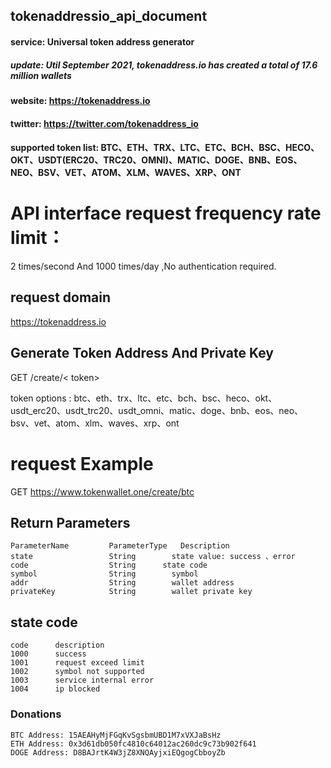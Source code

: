 ## tokenaddressio_api_document

####  service:   Universal token address generator

##### update:  Util September 2021, tokenaddress.io has created a total of 17.6 million wallets

#### website:   https://tokenaddress.io

#### twitter:   https://twitter.com/tokenaddress_io

#### supported token list: BTC、ETH、TRX、LTC、ETC、BCH、BSC、HECO、OKT、USDT(ERC20、TRC20、OMNI)、MATIC、DOGE、BNB、EOS、NEO、BSV、VET、ATOM、XLM、WAVES、XRP、ONT

# API interface request frequency rate limit：
  2 times/second And 1000 times/day ,No authentication required.
  
## request domain
  https://tokenaddress.io
  
## Generate Token Address And Private Key

  GET    /create/< token>


  token options : btc、eth、trx、ltc、etc、bch、bsc、heco、okt、usdt_erc20、usdt_trc20、usdt_omni、matic、doge、bnb、eos、neo、bsv、vet、atom、xlm、waves、xrp、ont

  # request Example
  GET https://www.tokenwallet.one/create/btc

## Return Parameters
    ParameterName         ParameterType	  Description
    state                 String	    state value: success 、error
    code                  String      state code
    symbol                String	    symbol
    addr                  String	    wallet address
    privateKey            String	    wallet private key

## state code
    code      description
    1000      success
    1001      request exceed limit
    1002      symbol not supported
    1003      service internal error
    1004      ip blocked
 
### Donations
    BTC Address: 15AEAHyMjFGqKvSgsbmUBD1M7xVXJaBsHz
    ETH Address: 0x3d61db050fc4810c64012ac260dc9c73b902f641
    DOGE Address: D8BAJrtK4W3jZ8XNQAyjxiEQgogCbboyZb

  
